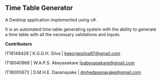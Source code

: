 ## Time Table Generator
A Desktop application implemented using c#.

It is an automated time table generating system with the ability to generate a time table with all the necessary validations and inputs.




**Contributors**

IT18148428 | K.G.G.H. Silva				| kgeorgesilva97@gmail.com

IT18040968 | W.A.P.S. Abeyasekare   |pabeyasekare@gmail.com

IT18000672 | D.M.H.E. Dasanayake 	 | dmhedasanayake@gmail.com
